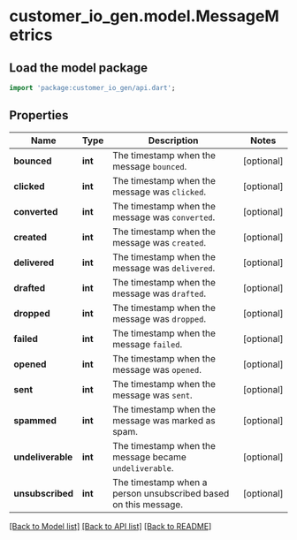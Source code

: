 # customer_io_gen.model.MessageMetrics

## Load the model package
```dart
import 'package:customer_io_gen/api.dart';
```

## Properties
Name | Type | Description | Notes
------------ | ------------- | ------------- | -------------
**bounced** | **int** | The timestamp when the message `bounced`. | [optional] 
**clicked** | **int** | The timestamp when the message was `clicked`. | [optional] 
**converted** | **int** | The timestamp when the message was `converted`. | [optional] 
**created** | **int** | The timestamp when the message was `created`. | [optional] 
**delivered** | **int** | The timestamp when the message was `delivered`. | [optional] 
**drafted** | **int** | The timestamp when the message was `drafted`. | [optional] 
**dropped** | **int** | The timestamp when the message was `dropped`. | [optional] 
**failed** | **int** | The timestamp when the message `failed`. | [optional] 
**opened** | **int** | The timestamp when the message was `opened`. | [optional] 
**sent** | **int** | The timestamp when the message was `sent`. | [optional] 
**spammed** | **int** | The timestamp when the message was marked as spam. | [optional] 
**undeliverable** | **int** | The timestamp when the message became `undeliverable`. | [optional] 
**unsubscribed** | **int** | The timestamp when a person unsubscribed based on this message. | [optional] 

[[Back to Model list]](../README.md#documentation-for-models) [[Back to API list]](../README.md#documentation-for-api-endpoints) [[Back to README]](../README.md)


